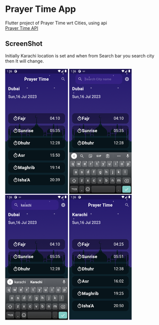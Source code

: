 # Prayer Time App

Flutter project of Prayer Time wrt Cities, using api <br>
 [Prayer Time API](https://dailyprayer.abdulrcs.repl.co/api/karachi)

## ScreenShot
Initially Karachi location is set and when from Search bar you search city then It will change.
<br><br>
<img src="./assets/ss/1.png" width = 40% height = 25% padding=5px;>
<img src="./assets/ss/2.png" width = 40% height = 25% padding=5px;>
<img src="./assets/ss/3.png" width = 40% height = 25% padding=5px;>
<img src="./assets/ss/4.png" width = 40% height = 25% padding=5px;>


